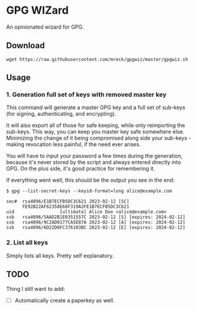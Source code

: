# GPG WIZard

An opinionated wizard for GPG.

## Download

```
wget https://raw.githubusercontent.com/mreck/gpgwiz/master/gpgwiz.sh
```

## Usage

### 1. Generation full set of keys with removed master key

This command will generate a master GPG key and a full set of
sub-keys (for signing, authenticating, and encrypting).

It will also export all of those for safe keeping, while only
reimporting the sub-keys. This way, you can keep you master key
safe somewhere else. Minimizing the change of it being compromised
along side your sub-keys - making revocation less painful, if the
need ever arises.

You will have to input your password a few times during the
generation, because it's never stored by the script and always
entered directly into GPG. On the plus side, it's good practice
for remembering it.

If everything went well, this should be the output you see in
the end:

```
$ gpg --list-secret-keys --keyid-format=long alice@example.com

sec#  rsa4096/E1B7ECFB5DC3C621 2023-02-12 [SC]
      FE92B22AF62358E68F319A2FE1B7ECFB5DC3C621
uid                 [ultimate] Alice Doe <alice@example.com>
ssb   rsa4096/5AAD2B1E0351557C 2023-02-12 [S] [expires: 2024-02-12]
ssb   rsa4096/9C2AD0177CA5E87A 2023-02-12 [A] [expires: 2024-02-12]
ssb   rsa4096/6D22D0FC376103BC 2023-02-12 [E] [expires: 2024-02-12]
```

### 2. List all keys

Simply lists all keys. Pretty self explanatory.

## TODO

Thing I still want to add:

- [ ] Automatically create a paperkey as well.
